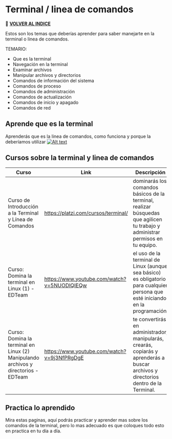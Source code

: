 # Terminal / linea de comandos

🚀 **[VOLVER AL INDICE](https://www.notion.so/G4A-Guides-for-all-b035482d770c43028f9d7b9a89360dc5)**

Estos son los temas que deberías aprender para saber manejarte en la terminal o linea de comandos.

TEMARIO: 

- Que es la terminal
- Navegación en la terminal
- Examinar archivos
- Manipular archivos y directorios
- Comandos de información del sistema
- Comandos de proceso
- Comandos de administración
- Comandos de actualización
- Comandos de inicio y apagado
- Comandos de red

## Aprende que es la terminal

Aprenderás que es la linea de comandos, como funciona y porque la deberíamos utilizar
[![Alt text](https://img.youtube.com/vi/pqbzLgYYjdc/0.jpg)](https://www.youtube.com/watch?v=pqbzLgYYjdc)





## Cursos sobre la terminal y linea de comandos

| Curso | Link | Descripción |
| --- | --- | --- |
| Curso de Introducción a la Terminal y Línea de Comandos | https://platzi.com/cursos/terminal/ | dominarás los comandos básicos de la terminal, realizar búsquedas que agilicen tu trabajo y administrar permisos en tu equipo. |
| Curso: Domina la terminal en Linux (1) - EDTeam | https://www.youtube.com/watch?v=5NUODlQIEQw | el uso de la terminal de Linux (aunque sea básico) es obligatorio para cualquier persona que esté iniciando en la programación. |
| Curso: Domina la terminal en Linux (2)  Manipulando archivos y directorios  - EDTeam | https://www.youtube.com/watch?v=9j3NfPRgDgE | te convertirás en administrador, manipularás, crearás, copiarás y aprenderás a buscar archivos y directorios dentro de la Terminal. |

## Practica lo aprendido

Mira estas paginas, aquí podrás practicar y aprender mas sobre los comandos de la terminal, pero lo mas adecuado es que coloques todo esto en practica en tu día a día.
